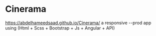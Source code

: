 # Cinerama
https://abdelhameedsaad.github.io/Cinerama/
a responsive --prod app using (Html + Scss + Bootstrap + Js + Angular + API)
